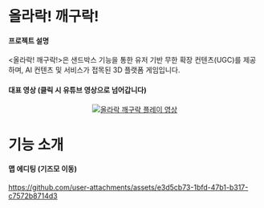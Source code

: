 # 올라락! 깨구락!

#### 프로젝트 설명
<올라락! 깨구락!>은 샌드박스 기능을 통한 유저 기반 무한 확장 컨텐츠(UGC)를 제공하며, AI 컨텐츠 및 서비스가 접목된 3D 플랫폼 게임입니다.

#### 대표 영상 (클릭 시 유튜브 영상으로 넘어갑니다)
<div align="center">

[![올라락 깨구락 플레이 영상](http://img.youtube.com/vi/ora28k2jDWk/hqdefault.jpg)](https://youtu.be/ora28k2jDWk)

</div>

# 기능 소개

#### 맵 에디팅 (기즈모 이동)


https://github.com/user-attachments/assets/e3d5cb73-1bfd-47b1-b317-c7572b8714d3

